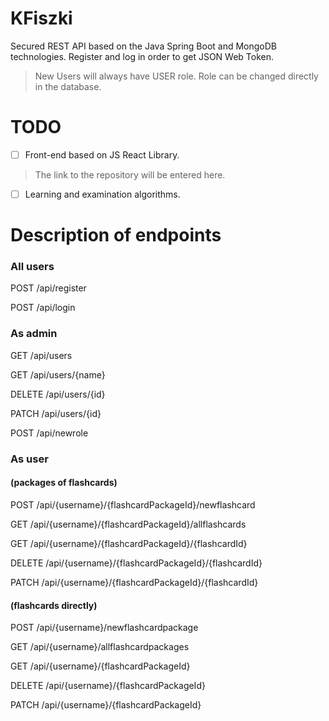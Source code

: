 # KFiszki
Secured REST API based on the Java Spring Boot and MongoDB technologies.
Register and log in order to get JSON Web Token.

> New Users will always have USER role.
> Role can be changed directly in the database.

# TODO

 - [ ] Front-end based on JS React Library.
 >The link to the repository will be entered here.
 - [ ] Learning and examination algorithms.

# Description of endpoints

### All users

POST /api/register

POST /api/login

### As admin

GET /api/users

GET /api/users/{name}

DELETE /api/users/{id}

PATCH /api/users/{id}

POST /api/newrole


### As user
#### (packages of flashcards)

POST /api/{username}/{flashcardPackageId}/newflashcard

GET /api/{username}/{flashcardPackageId}/allflashcards

GET /api/{username}/{flashcardPackageId}/{flashcardId}

DELETE /api/{username}/{flashcardPackageId}/{flashcardId}

PATCH /api/{username}/{flashcardPackageId}/{flashcardId}

#### (flashcards directly)
POST /api/{username}/newflashcardpackage

GET /api/{username}/allflashcardpackages

GET /api/{username}/{flashcardPackageId}

DELETE /api/{username}/{flashcardPackageId}

PATCH /api/{username}/{flashcardPackageId}
